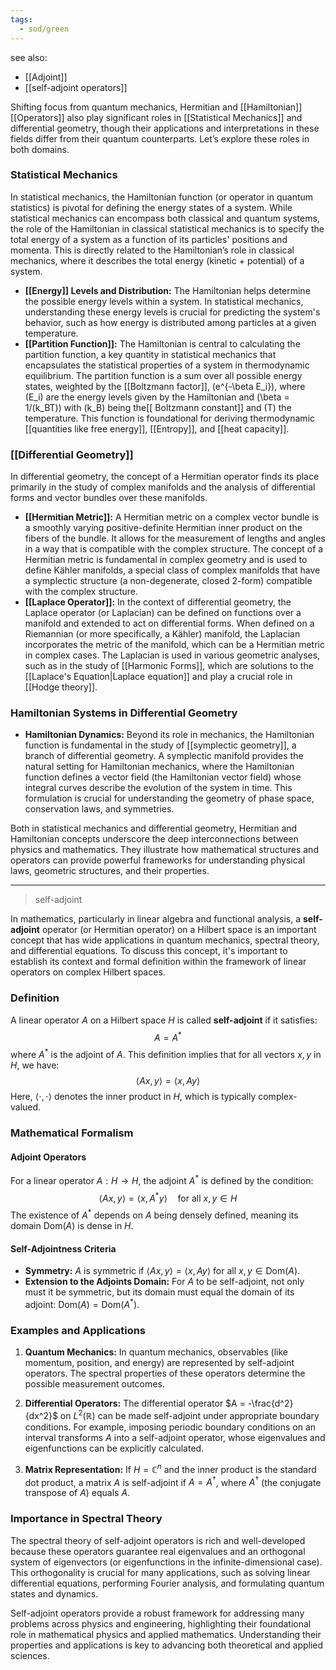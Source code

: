 ```yaml
---
tags:
  - sod/green
---
```


see also:
- [[Adjoint]]
- [[self-adjoint operators]]

Shifting focus from quantum mechanics, Hermitian and [[Hamiltonian]] [[Operators]] also play significant roles in [[Statistical Mechanics]] and differential geometry, though their applications and interpretations in these fields differ from their quantum counterparts. Let’s explore these roles in both domains.

### Statistical Mechanics

In statistical mechanics, the Hamiltonian function (or operator in quantum statistics) is pivotal for defining the energy states of a system. While statistical mechanics can encompass both classical and quantum systems, the role of the Hamiltonian in classical statistical mechanics is to specify the total energy of a system as a function of its particles' positions and momenta. This is directly related to the Hamiltonian’s role in classical mechanics, where it describes the total energy (kinetic + potential) of a system.

- **[[Energy]] Levels and Distribution:** The Hamiltonian helps determine the possible energy levels within a system. In statistical mechanics, understanding these energy levels is crucial for predicting the system's behavior, such as how energy is distributed among particles at a given temperature.
- **[[Partition Function]]:** The Hamiltonian is central to calculating the partition function, a key quantity in statistical mechanics that encapsulates the statistical properties of a system in thermodynamic equilibrium. The partition function is a sum over all possible energy states, weighted by the [[Boltzmann factor]], \(e^{-\beta E_i}\), where \(E_i\) are the energy levels given by the Hamiltonian and \(\beta = 1/(k_BT)\) with \(k_B\) being the[[ Boltzmann constant]] and \(T\) the temperature. This function is foundational for deriving thermodynamic [[quantities like free energy]], [[Entropy]], and [[heat capacity]].

### [[Differential Geometry]]

In differential geometry, the concept of a Hermitian operator finds its place primarily in the study of complex manifolds and the analysis of differential forms and vector bundles over these manifolds.

- **[[Hermitian Metric]]:** A Hermitian metric on a complex vector bundle is a smoothly varying positive-definite Hermitian inner product on the fibers of the bundle. It allows for the measurement of lengths and angles in a way that is compatible with the complex structure. The concept of a Hermitian metric is fundamental in complex geometry and is used to define Kähler manifolds, a special class of complex manifolds that have a symplectic structure (a non-degenerate, closed 2-form) compatible with the complex structure.
- **[[Laplace Operator]]:** In the context of differential geometry, the Laplace operator (or Laplacian) can be defined on functions over a manifold and extended to act on differential forms. When defined on a Riemannian (or more specifically, a Kähler) manifold, the Laplacian incorporates the metric of the manifold, which can be a Hermitian metric in complex cases. The Laplacian is used in various geometric analyses, such as in the study of [[Harmonic Forms]], which are solutions to the [[Laplace's Equation|Laplace equation]] and play a crucial role in [[Hodge theory]].

### Hamiltonian Systems in Differential Geometry

- **Hamiltonian Dynamics:** Beyond its role in mechanics, the Hamiltonian function is fundamental in the study of [[symplectic geometry]], a branch of differential geometry. A symplectic manifold provides the natural setting for Hamiltonian mechanics, where the Hamiltonian function defines a vector field (the Hamiltonian vector field) whose integral curves describe the evolution of the system in time. This formulation is crucial for understanding the geometry of phase space, conservation laws, and symmetries.

Both in statistical mechanics and differential geometry, Hermitian and Hamiltonian concepts underscore the deep interconnections between physics and mathematics. They illustrate how mathematical structures and operators can provide powerful frameworks for understanding physical laws, geometric structures, and their properties.

---

>self-adjoint 

In mathematics, particularly in linear algebra and functional analysis, a **self-adjoint** operator (or Hermitian operator) on a Hilbert space is an important concept that has wide applications in quantum mechanics, spectral theory, and differential equations. To discuss this concept, it's important to establish its context and formal definition within the framework of linear operators on complex Hilbert spaces.

### Definition

A linear operator $A$ on a Hilbert space $H$ is called **self-adjoint** if it satisfies:
$$ A = A^* $$
where $A^*$ is the adjoint of $A$. This definition implies that for all vectors $x, y$ in $H$, we have:
$$ \langle Ax, y \rangle = \langle x, Ay \rangle $$
Here, $\langle \cdot, \cdot \rangle$ denotes the inner product in $H$, which is typically complex-valued.

### Mathematical Formalism

#### Adjoint Operators
For a linear operator $A : H \to H$, the adjoint $A^*$ is defined by the condition:
$$ \langle Ax, y \rangle = \langle x, A^*y \rangle \quad \text{for all } x, y \in H $$
The existence of $A^*$ depends on $A$ being densely defined, meaning its domain $\text{Dom}(A)$ is dense in $H$.

#### Self-Adjointness Criteria
- **Symmetry:** $A$ is symmetric if $\langle Ax, y \rangle = \langle x, Ay \rangle$ for all $x, y \in \text{Dom}(A)$.
- **Extension to the Adjoints Domain:** For $A$ to be self-adjoint, not only must it be symmetric, but its domain must equal the domain of its adjoint: $\text{Dom}(A) = \text{Dom}(A^*)$.

### Examples and Applications

1. **Quantum Mechanics:** In quantum mechanics, observables (like momentum, position, and energy) are represented by self-adjoint operators. The spectral properties of these operators determine the possible measurement outcomes.

2. **Differential Operators:** The differential operator $A = -\frac{d^2}{dx^2}$ on $L^2(\mathbb{R})$ can be made self-adjoint under appropriate boundary conditions. For example, imposing periodic boundary conditions on an interval transforms $A$ into a self-adjoint operator, whose eigenvalues and eigenfunctions can be explicitly calculated.

3. **Matrix Representation:** If $H = \mathbb{C}^n$ and the inner product is the standard dot product, a matrix $A$ is self-adjoint if $A = A^\dagger$, where $A^\dagger$ (the conjugate transpose of $A$) equals $A$.

### Importance in Spectral Theory

The spectral theory of self-adjoint operators is rich and well-developed because these operators guarantee real eigenvalues and an orthogonal system of eigenvectors (or eigenfunctions in the infinite-dimensional case). This orthogonality is crucial for many applications, such as solving linear differential equations, performing Fourier analysis, and formulating quantum states and dynamics.

Self-adjoint operators provide a robust framework for addressing many problems across physics and engineering, highlighting their foundational role in mathematical physics and applied mathematics. Understanding their properties and applications is key to advancing both theoretical and applied sciences.